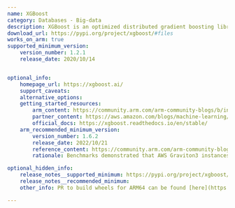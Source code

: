```yaml
---
name: XGBoost
category: Databases - Big-data
description: XGBoost is an optimized distributed gradient boosting library designed to be highly efficient, flexible and portable.
download_url: https://pypi.org/project/xgboost/#files
works_on_arm: true
supported_minimum_version:
    version_number: 1.2.1
    release_date: 2020/10/14


optional_info:
    homepage_url: https://xgboost.ai/
    support_caveats:
    alternative_options:
    getting_started_resources:
        arm_content: https://community.arm.com/arm-community-blogs/b/infrastructure-solutions-blog/posts/xgboost-lightgbm-aws-graviton3
        partner_content: https://aws.amazon.com/blogs/machine-learning/reduce-amazon-sagemaker-inference-cost-with-aws-graviton/
        official_docs: https://xgboost.readthedocs.io/en/stable/
    arm_recommended_minimum_version:
        version_number: 1.6.2
        release_date: 2022/10/21
        reference_content: https://community.arm.com/arm-community-blogs/b/servers-and-cloud-computing-blog/posts/xgboost-lightgbm-aws-graviton3
        rationale: Benchmarks demonstrated that AWS Graviton3 instances outperformed both Graviton2 and x86 counterparts in XGBoost tasks, with performance gains of up to 50% on selected datasets.

optional_hidden_info:
    release_notes__supported_minimum: https://pypi.org/project/xgboost/1.2.1/#files
    release_notes__recommended_minimum:
    other_info: PR to build wheels for ARM64 can be found [here](https://github.com/dmlc/xgboost/pull/6253)

---
```


